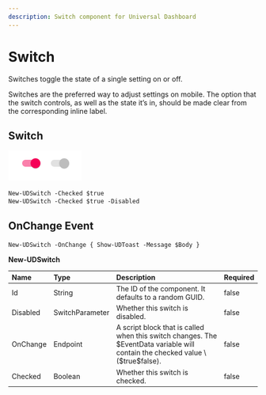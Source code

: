 ```yaml
---
description: Switch component for Universal Dashboard
---
```


# Switch

Switches toggle the state of a single setting on or off.

Switches are the preferred way to adjust settings on mobile. The option that the switch controls, as well as the state it’s in, should be made clear from the corresponding inline label.

## Switch

![](../../../.gitbook/assets/image%20%2870%29.png)

```text
New-UDSwitch -Checked $true 
New-UDSwitch -Checked $true -Disabled
```

## OnChange Event

```text
New-UDSwitch -OnChange { Show-UDToast -Message $Body }
```



**New-UDSwitch**

| Name | Type | Description | Required |
| :--- | :--- | :--- | :--- |
| Id | String | The ID of the component. It defaults to a random GUID. | false |
| Disabled | SwitchParameter | Whether this switch is disabled. | false |
| OnChange | Endpoint | A script block that is called when this switch changes. The $EventData variable will contain the checked value \($true\$false\). | false |
| Checked | Boolean | Whether this switch is checked. | false |

